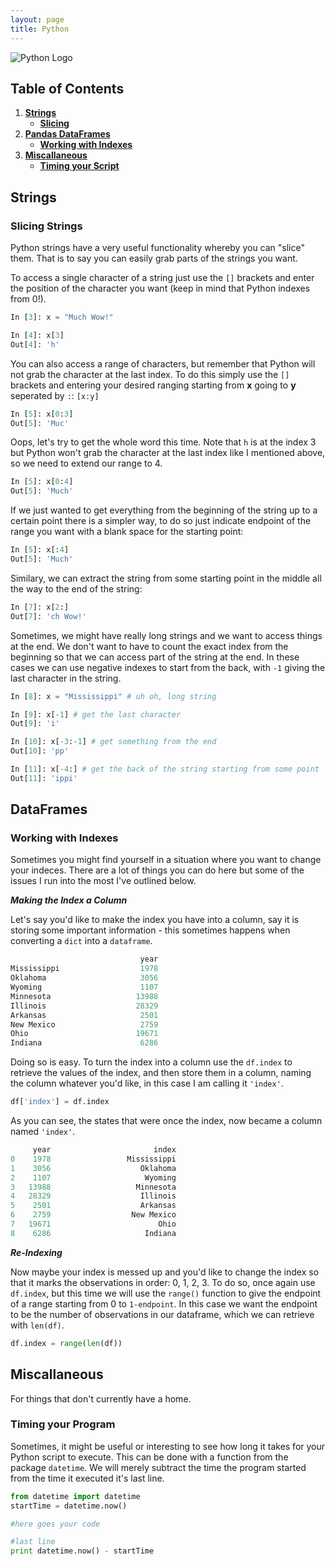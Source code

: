 ```yaml
---
layout: page
title: Python
---
```


![Python Logo](http://miriamposner.com/classes/dh101f16/wp-content/uploads/sites/5/2016/11/Python_logo.png)
## Table of Contents

1. [**Strings**](#strings)
	- [**Slicing**](#stringslicing) 
2. [**Pandas DataFrames**](#dataframes)
	- [**Working with Indexes**](#indexes) 
3. [**Miscallaneous**](#misc)
	- [**Timing your Script**](#timing) 	


## Strings <a name = "strings"></a>

### Slicing Strings <a name = "stringslicing"></a>

Python strings have a very useful functionality whereby you can "slice" them. That is to say you can easily grab parts of the strings you want. 

To access a single character of a string just use the `[]` brackets and enter the position of the character you want (keep in mind that Python indexes from 0!). 

```python
In [3]: x = "Much Wow!"

In [4]: x[3]
Out[4]: 'h'
```

You can also access a range of characters, but remember that Python will not grab the character at the last index. To do this simply use the `[]` brackets and entering your desired ranging starting from **x** going to **y** seperated by `:`: `[x:y]`

```python
In [5]: x[0:3]
Out[5]: 'Muc'
```

Oops, let's try to get the whole word this time. Note that `h` is at the index 3 but Python won't grab the character at the last index like I mentioned above, so we need to extend our range to 4.

```python
In [5]: x[0:4]
Out[5]: 'Much'
```
If we just wanted to get everything from the beginning of the string up to a certain point there is a simpler way, to do so just indicate endpoint of the range you want with a blank space for the starting point:

```python
In [5]: x[:4]
Out[5]: 'Much'
```
Similary, we can extract the string from some starting point in the middle all the way to the end of the string:

```python
In [7]: x[2:]
Out[7]: 'ch Wow!'
```
Sometimes, we might have really long strings and we want to access things at the end. We don't want to have to count the exact index from the beginning so that we can access part of the string at the end. In these cases we can use negative indexes to start from the back, with `-1` giving the last character in the string. 

```python
In [8]: x = "Mississippi" # uh oh, long string

In [9]: x[-1] # get the last character
Out[9]: 'i'

In [10]: x[-3:-1] # get something from the end
Out[10]: 'pp'

In [11]: x[-4:] # get the back of the string starting from some point
Out[11]: 'ippi'
```

## DataFrames <a name = "dataframes"></a>

### Working with Indexes <a name = "indexes"></a>

Sometimes you might find yourself in a situation where you want to change your indeces. There are a lot of things you can do here but some of the issues I run into the most I've outlined below.

***Making the Index a Column***

Let's say you'd like to make the index you have into a column, say it is storing some important information - this sometimes happens when converting a `dict` into a `dataframe`.

```python
                             year
Mississippi                  1978
Oklahoma                     3056
Wyoming                      1107
Minnesota                   13988
Illinois                    28329
Arkansas                     2501
New Mexico                   2759
Ohio                        19671
Indiana                      6286
```

Doing so is easy. To turn the index into a column use the `df.index` to retrieve the values of the index, and then store them in a column, naming the column whatever you'd like, in this case I am calling it `'index'`.

```python
df['index'] = df.index
```
As you can see, the states that were once the index, now became a column named `'index'`.

```python
     year                       index
0    1978                 Mississippi
1    3056                    Oklahoma
2    1107                     Wyoming
3   13988                   Minnesota
4   28329                    Illinois
5    2501                    Arkansas
6    2759                  New Mexico
7   19671                        Ohio
8    6286                     Indiana
```

***Re-Indexing***

Now maybe your index is messed up and you'd like to change the index so that it marks the observations in order: 0, 1, 2, 3. To do so, once again use `df.index`, but this time we will use the `range()` function to give the endpoint of a range starting from 0 to `1-endpoint`. In this case we want the endpoint to be the number of observations in our dataframe, which we can retrieve with `len(df)`.

```python
df.index = range(len(df))
```

## Miscallaneous <a name = "misc"></a>

For things that don't currently have a home.

### Timing your Program <a name = "timing"></a>

Sometimes, it might be useful or interesting to see how long it takes for your Python script to execute. This can be done with a function from the package `datetime`. We will merely subtract the time the program started from the time it executed it's last line.

```python
from datetime import datetime
startTime = datetime.now()

#here goes your code

#last line
print datetime.now() - startTime
```
